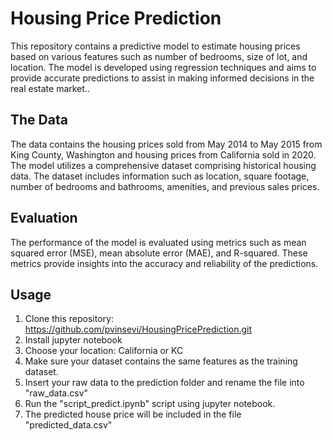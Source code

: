 # Housing Price Prediction
This repository contains a predictive model to estimate housing prices based on various features such as number of bedrooms, size of lot, and location. The model is developed using regression techniques and aims to provide accurate predictions to assist in making informed decisions in the real estate market..

## The Data
The data contains the housing prices sold from May 2014 to May 2015 from King County, Washington and housing prices from California sold in 2020. The model utilizes a comprehensive dataset comprising historical housing data. The dataset includes information such as location, square footage, number of bedrooms and bathrooms, amenities, and previous sales prices.

## Evaluation
The performance of the model is evaluated using metrics such as mean squared error (MSE), mean absolute error (MAE), and R-squared. These metrics provide insights into the accuracy and reliability of the predictions.

## Usage
1. Clone this repository: https://github.com/pvinsevi/HousingPricePrediction.git
2. Install jupyter notebook
3. Choose your location: California or KC
4. Make sure your dataset contains the same features as the training dataset.
5. Insert your raw data to the prediction folder and rename the file into "raw_data.csv"
6. Run the "script_predict.ipynb" script using jupyter notebook.
7. The predicted house price will be included in the file "predicted_data.csv"
